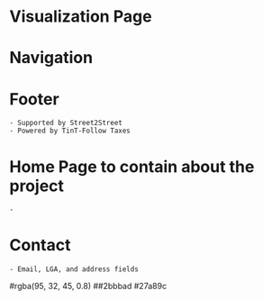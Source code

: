# Visualization Page

# Navigation

# Footer
    - Supported by Street2Street
    - Powered by TinT-Follow Taxes
# Home Page to contain about the project
    - 
# Contact
    - Email, LGA, and address fields

#rgba(95, 32, 45, 0.8)
##2bbbad
#27a89c